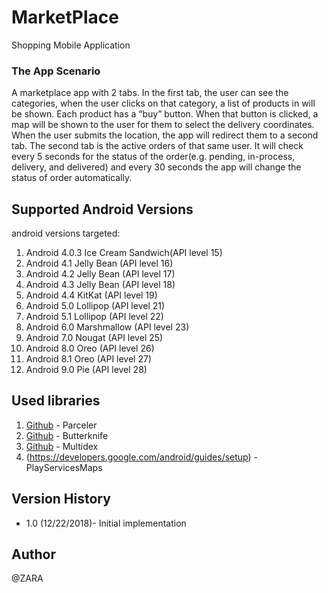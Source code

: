 # MarketPlace

Shopping Mobile Application


### The App Scenario
A marketplace app with 2 tabs. In the first tab, the user can see the categories, 
when the user clicks on that category, a list of products in will be shown.
 Each product has a “buy” button. When that button is clicked, 
 a map will be shown to the user for them to select the delivery coordinates. 
 When the user submits the location, the app will redirect them to a second tab.
The second tab is the active orders of that same user. 
It will check every 5 seconds for the status of the order(e.g. pending, in-process, delivery, and delivered) 
and every 30 seconds the app will change the status of order automatically.


## Supported Android Versions

android versions targeted:

1. Android 4.0.3 Ice Cream Sandwich(API level 15)
2. Android 4.1 Jelly Bean (API level 16)
3. Android 4.2 Jelly Bean (API level 17)
4. Android 4.3 Jelly Bean (API level 18)
5. Android 4.4 KitKat (API level 19)
6. Android 5.0 Lollipop (API level 21)
7. Android 5.1 Lollipop (API level 22)
8. Android 6.0 Marshmallow (API level 23)
9. Android 7.0 Nougat (API level 25)
10. Android 8.0 Oreo (API level 26)
11. Android 8.1 Oreo (API level 27)
12. Android 9.0 Pie (API level 28)


## Used libraries

1. [Github](https://github.com/johncarl81/parceler) - Parceler
2. [Github](https://github.com/JakeWharton/butterknife) - Butterknife
3. [Github](https://github.com/casidiablo/multidex) - Multidex
4. (https://developers.google.com/android/guides/setup) - PlayServicesMaps


## Version History

* 1.0 (12/22/2018)- Initial implementation


## Author
@ZARA